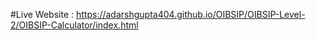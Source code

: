 #Live Website : https://adarshgupta404.github.io/OIBSIP/OIBSIP-Level-2/OIBSIP-Calculator/index.html
